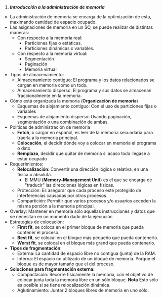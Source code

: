 1. ***Introducción a la administración de memoria***
  - La administración de memoria se encarga de la optimización de esta, maximando cantidad de espacio ocupado.
  - Las asignaciones de memoria en un SO, se puede realizar de distintas maneras:
    * Con respecto a la memoria real:
      * Particiones fijas o estáticas.
      * Particiones dinámicas o variables.
    * Con respecto a la memoria virtual:
      * Segmentación
      * Paginación
      * Memoria virtual
  - Tipos de almacenamiento:
    * Almacenamiento contiguo: El programa y los datos relacionados se cargan en memoria como un todo.
    * Almacenamiento disperso: El programa y sus datos se almacenan fraccionalmente en la memoria.
  - Cómo está organizada la memoria (**Organización de memoria**)
    * Esquemas de alojamiento contiguo: Con el uso de particiones fijas o variables
    * Esquemas de alojamiento disperso: Usando paginación, segmentación o una combinación de ambas.
  - Políticas de administración de memoria
    * **Fetch**, o cargar en español, es leer de la memoria secundaria para traerla a la memoria principal.
    * **Colocación**, el decidir dónde voy a colocar en memoria el programa o dato.
    * **Remplazo**, decidir que quitar de memoria si acaso todo llegase a estar ocupado
  - Requerimientos:
    * **Relocalización**: Convertir una dirección lógica o relativa, en una física o absoluta.
      * El MMU (**Memory-Management Unit**) es el que se encarga de "traducir" las direcciones lógicas en físicas.
    * Protección: Es asegurar que cada proceso esté protegido de interferencias causadas por otros procesos.
    * Compartición: Permitir que varios procesos y/o usuarios acceden la misma porción a la memoria principal.
  - Overlay: Mantener en memoria sólo aquellas instrucciones y datos que se necesitan en un momento dado de la ejecución
  - Estrategias de colocación:
    * **First fit**, se coloca en el primer bloque de memoria que pueda contener el proceso.
    * **Best fit**, se colocal en el bloque más pequeño que pueda contenerlo.
    * **Worst fit**, se colocal en el bloque más grand que pueda contenerlo.
  - **Tipos de fragmentación**:
    * Externa: La cantidad de espacio libre no contigua (junta) de la RAM.
    * Interna: El espacio no utilizado de un bloque de memoria. Porque el bloque es de mayor tamaño que el del proceso.
  - **Soluciones para fragmentación externa**:
    * Compactación: Recorre físicamente la memoria, con el objetivo de colocar junta toda la memoria libre en un sólo bloque. **Nota** Esto sólo es posible si se tiene relocalización dinámica.
    * Aglutinamiento: Juntar 2 bloques libres de memoria en uno sólo.
